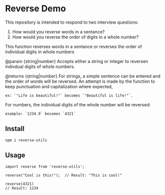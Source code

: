 # Reverse Demo

This repository is intended to respond to two interview questions:

1. How would you reverse words in a sentance?
2. How would you reverse the order of digits in a whole number?

This function reverses words in a sentance or reverses the order of individual digits in whole numbers

@param {string|number} Accepts either a string or integer to reversen indivdual digits of whole numbers.

@returns {string|number} For strings, a simple sentence can be entered and the order of words will be reversed. An attempt is made by the function to keep punctuation and capitalization where expected,
 
    ex: `"Life is beautiful!"` becomes `"Beautiful is life!"`.
 
 For numbers, the individual digits of the whole number will be reversed:

    example: `1234.9` becomes `4321`




## Install

`npm i reverse-utils`

## Usage

```
import reverse from 'reverse-utils';

reverse("Cool is this!");  // Result: "This is cool!"

reverse(4321) 
// Result: 1234


